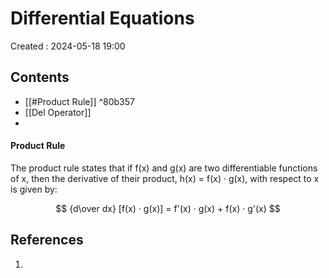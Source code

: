 # Differential Equations
Created : 2024-05-18 19:00


## Contents
- [[#Product Rule]] ^80b357
- [[Del Operator]]
- 

#### Product Rule
The product rule states that if f(x) and g(x) are two differentiable functions of x, then the derivative of their product, h(x) = f(x) · g(x), with respect to x is given by:

$$
{d\over dx} [f(x) · g(x)] = f'(x) · g(x) + f(x) · g'(x)
$$





## References
1. 
